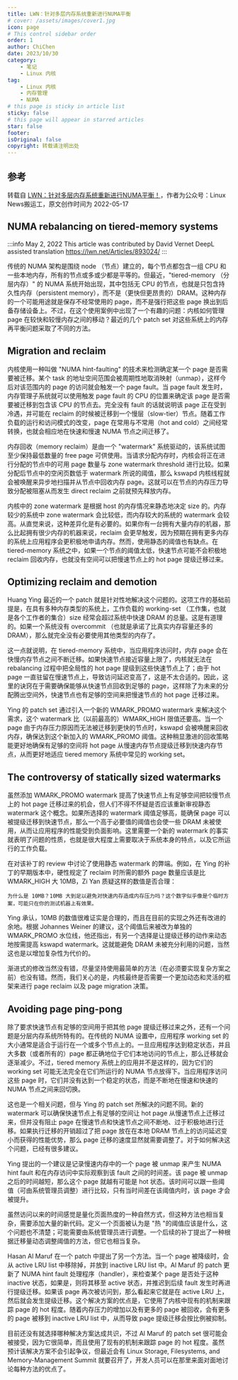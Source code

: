 ```yaml
---
title: LWN：针对多层内存系统重新进行NUMA平衡
# cover: /assets/images/cover1.jpg
icon: page
# This control sidebar order
order: 1
author: ChiChen
date: 2023/10/30
category:
    - 笔记
    - Linux 内核
tag:
    - Linux 内核
    - 内存管理
    - NUMA
# this page is sticky in article list
sticky: false
# this page will appear in starred articles
star: false
footer: 
isOriginal: false
copyright: 转载请注明出处
---
```


## 参考

转载自 [LWN：针对多层内存系统重新进行NUMA平衡！](https://mp.weixin.qq.com/s?__biz=Mzg2MjE0NDE5OA==&mid=2247486608&idx=1&sn=51eb34edabfbcc6f730dd9c0efb1c0c6&chksm=ce0d1f39f97a962f20b3501bdbc6684ba043b88f924ba8db52aa77710b91899d7a2e069c0d95&scene=126&&sessionid=0)，作者为公众号：Linux News搬运工，原文创作时间为  2022-05-17

## NUMA rebalancing on tiered-memory systems

:::info
May 2, 2022
This article was contributed by David Vernet
DeepL assisted translation
<https://lwn.net/Articles/893024/>
:::

传统的 NUMA 架构是围绕 node （节点）建立的，每个节点都包含一组 CPU 和一些本地内存，所有的节点或多或少都是平等的。但最近，"tiered-memory （分层内存）" 的 NUMA 系统开始出现，其中包括无 CPU 的节点，也就是只包含持久性内存（persistent memory），而不是（更快但更昂贵的）DRAM。这种内存的一个可能用途就是保存不经常使用的 page，而不是强行把这些 page 换出到后备存储设备上。不过，在这个使用案例中出现了一个有趣的问题：内核如何管理 page 在较快和较慢内存之间的移动？最近的几个 patch set 对这些系统上的内存再平衡问题采取了不同的方法。

## Migration and reclaim

内核使用一种叫做 "NUMA hint-faulting" 的技术来检测确定某一个 page 是否需要被迁移。某个 task 的地址空间范围会被周期性地取消映射（unmap），这样今后对该范围内的 page 的访问就会触发一个 page fault。当 page fault 发生时，内存管理子系统就可以使用触发 page fault 的 CPU 的位置来确定该 page 是否需要被迁移到包含该 CPU 的节点去。完全没有 fault 的话就说明该 page 正在受到冷遇，并可能在 reclaim 的时候被迁移到一个慢层（slow-tier）节点。随着工作负载的运行和访问模式的改变，page 在常用与不常用（hot and cold）之间经常转换，也就会相应地在快速和慢速 NUMA 节点之间迁移了。

内存回收（memory reclaim）是由一个 "watermark" 系统驱动的，该系统试图至少保持最低数量的 free page 可供使用。当请求分配内存时，内核会将正在进行分配的节点中的可用 page 数量与 zone watermark threshold 进行比较。如果分配后节点中的空闲页数低于 watermark 所说的阈值，那么 kswapd 内核线程就会被唤醒来异步地扫描并从节点中回收内存 page。这就可以在节点的内存压力导致分配被阻塞从而发生 direct reclaim 之前就预先释放内存。

内核中的 zone watermark 是根据 host 的内存情况来静态地决定 size 的。内存较少的系统中 zone watermark 会比较低，而内存较大的系统的 watermark 会较高。从直觉来说，这种差异化是有必要的。如果你有一台拥有大量内存的机器，那么比起拥有很少内存的机器来说，reclaim 会更早触发，因为预期在拥有更多内存的系统上应用程序会更积极地申请内存。然而，使用静态的阈值也有缺点。在 tiered-memory 系统之中，如果一个节点的阈值太低，快速节点可能不会积极地 reclaim 回收内存，也就没有空间可以把慢速节点上的 hot page 提级迁移过来。

## Optimizing reclaim and demotion

Huang Ying 最近的一个 patch 就是针对性地解决这个问题的。这项工作的基础前提是，在具有多种内存类型的系统上，工作负载的 working-set （工作集，也就是各个工作者的集合）size 经常会超过系统中快速 DRAM 的总量。这是有道理的。如果一个系统没有 overcommit （也就是承诺了比真实内存容量还多的 DRAM），那么就完全没有必要使用其他类型的内存了。

这一点就说明，在 tiered-memory 系统中，当应用程序访问时，内存 page 会在快慢内存节点之间不断迁移。如果快速节点接近容量上限了，内核就无法在 rebalancing 过程中把全局性的 hot page 提级到这些快速节点上了；由于 hot page 一直驻留在慢速节点上，导致访问延迟变高了，这是不太合适的。因此，这里的诀窍在于需要确保能够从快速节点回收到足够的 page，这样除了为未来的分配腾出空间外，快速节点也有足够的空间来把慢速节点的 hot page 迁移过来。

Ying 的 patch set 通过引入一个新的 WMARK_PROMO watermark 来解决这个需求，这个 watermark 比（以前最高的）WMARK_HIGH 限值还要高。当一个 page 由于内存压力原因而无法被迁移到更快的节点时，kswapd 会被唤醒来回收内存，确保达到这个新加入的 WMARK_PROMO 阈值。这种稍显激进的回收策略能更好地确保有足够的空间将 hot page 从慢速内存节点提级迁移到快速内存节点，从而更好地适应 tiered memory 系统中常见的 working set。

## The controversy of statically sized watermarks

虽然添加 WMARK_PROMO watermark 提高了快速节点上有足够空间把较慢节点上的 hot page 迁移过来的机会，但人们不得不怀疑是否应该重新审视静态 watermark 这个概念。如果所选择的 watermark 阈值足够高，能确保 page 可以被提级迁移到快速节点，那么一个高于必要值的阈值也会使一些 DRAM 未被使用，从而让应用程序的性能受到负面影响。这里需要一个新的 watermark 的事实就表明了问题的性质，也就是很大程度上需要取决于系统本身的特点，以及它所运行的工作负载。

在对该补丁的 review 中讨论了使用静态 watermark 的弊端。例如，在 Ying 的补丁的早期版本中，硬性规定了 reclaim 时所需的额外 page 数量应该是比 WMARK_HIGH 大 10MB，Zi Yan 质疑这样的数值是否合理：

    为什么是 10MB？10MB 大到足以避免对快速内存造成内存压力吗？这个数字似乎像是个临时方案，可能只在你的测试机器上有效果。

Ying 承认，10MB 的数值很难证实是合理的，而且在目前的实现之外还有改进的余地。根据 Johannes Weiner 的建议，这个阈值后来被改为单独的 WMARK_PROMO 水位线，他还指出，有另一个选择是让提级迁移的动作来动态地按需提高 kswapd watermark。这就能避免 DRAM 未被充分利用的问题，当然这也是以增加复杂性为代价的。

渐进式的修改当然没有错，尽量坚持使用最简单的方法（在必须要实现复杂方案之前）也没有错。然而，我们关心的是，内核最终是否需要一个更加动态和灵活的框架来进行 page reclaim 以及 page migration 决策。

## Avoiding page ping-pong

除了要求快速节点有足够的空间用于把其他 page 提级迁移过来之外，还有一个问题是分层内存系统所特有的。在传统的 NUMA 设置中，应用程序 working set 的大小通常是适合于运行在一个或多个节点上的。一旦应用程序达到稳定状态，并且大多数（或者所有的）page 都正确地位于它们本地访问的节点上，那么迁移就会逐渐减少。不过，tiered memory 系统上的应用并不是这样的，因为它们的 working set 可能无法完全在它们所运行的 NUMA 节点放得下。当应用程序访问这些 page 时，它们并没有达到一个稳定的状态，而是不断地在慢速和快速的 NUMA 节点之间来回切换。

这也是一个相关问题，但与 Ying 的 patch set 所解决的问题不同。新的 watermark 可以确保快速节点上有足够的空间让 hot page 从慢速节点上迁移过来，但并没有阻止 page 在慢速节点和快速节点之间不断地、过于积极地进行迁移。如果执行迁移的开销超过了把 page 放在在本地 DRAM 节点上的访问延迟变小而获得的性能优势，那么 page 迁移的速度显然就需要调整了。对于如何解决这个问题，已经有很多建议。

Ying 提出的一个建议是记录慢速内存中的一个 page 被 unmap 来产生 NUMA hint fault 和在内存访问中实际观察到该 fault 之间的时间差。该 page 被 unmap 之后的时间越短，那么这个 page 就越有可能是 hot 状态。该时间可以跟一些阈值（可由系统管理员调整）进行比较，只有当时间差在该阈值内时，该 page 才会被提升。

虽然访问以来的时间感觉是量化页面热度的一种自然方式，但这种方法也相当复杂，需要添加大量的新代码。定义一个页面被认为是 "热 "的阈值应该是什么，这个问题也不清楚；可能需要由系统管理员进行调整。一个后续的补丁提出了一种根据迁移量动态调整阈值的方法，但它也相当复杂。

Hasan Al Maruf 在一个 patch 中提出了另一个方法。当一个 page 被降级时，会从 active LRU list 中移除掉，并放到 inactive LRU list 中。Al Maruf 的 patch 更新了 NUMA hint fault 处理程序（handler），来检查某个 page 是否处于这种 inactive 状态，如果是，则将其移至 active 状态，并推迟到后续 fault 发生时再进行提级迁移。如果该 page 再次被访问到，那么看起来它就是在 active LRU 上，然后就会发生提级迁移。这个解决方案的优点是，它使用了内核中现有的机制来跟踪 page 的 hot 程度。随着内存压力的增加以及有更多的 page 被回收，会有更多的 page 被移到 inactive LRU list 中，从而导致 page 提级迁移会按比例被抑制。

目前还没有就选择哪种解决方案达成共识，不过 Al Maruf 的 patch set 很可能会被接受，因为它很简单，而且使用了现有的机制来跟踪 page 的 hot 程度。虽然预计该解决方案不会引起争议，但最近会有 Linux Storage, Filesystems, and Memory-Management Summit 就要召开了，开发人员可以在那里来面对面地讨论每种方法的优点了。
